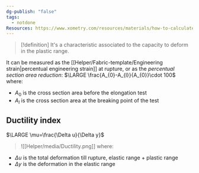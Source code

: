 ```yaml
---
dg-publish: "false"
tags:
  - notdone
Resources: https://www.xometry.com/resources/materials/how-to-calculate-ductility/
---
```


>[!definition]
>It's a characteristic associated to the capacity to deform in the plastic range. 

It can be measured as the [[Helper/Fabric-template/Engineering strain|percentual engineering strain]] at rupture, or as the *percentual section area reduction*:
$\LARGE \frac{A_{0}-A_{l}}{A_{0}}\cdot 100$
where:
- $A_{0}$ is the cross section area before the elongation test
- $A_{l}$ is the cross section area at the breaking point of the test

## Ductility index
$\LARGE \mu=\frac{\Delta u}{\Delta y}$
>![[Helper/media/Ductility.png]]
where:
- $\Delta u$ is the total deformation till rupture, elastic range + plastic range
- $\Delta y$ is the deformation in the elastic range